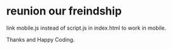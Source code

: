 # reunion our freindship 
link mobile.js instead of script.js in index.html to work in mobile.

Thanks and Happy Coding.
